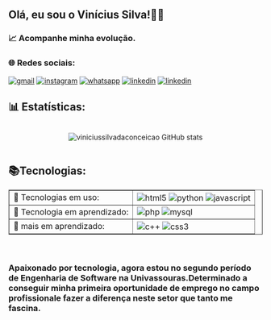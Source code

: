 ## Olá, eu sou o Vinícius Silva!🖐🏾
### 📈 Acompanhe minha evolução.
### 🌐 Redes sociais:
[![gmail](https://img.shields.io/badge/Gmail-D14836?style=for-the-badge&logo=gmail&logoColor=white)](mailto:viniscdeza@gmail.com)
[![instagram](https://img.shields.io/badge/Instagram-E4405F?style=for-the-badge&logo=instagram&logoColor=white)](https://www.instagram.com/vinicsilvcon?igsh=eTUxYm81bmJqMDN5&utm_source=qr)
[![whatsapp](https://img.shields.io/badge/WhatsApp-25D366?style=for-the-badge&logo=whatsapp&logoColor=white)](Https://wa.me/5522992240688)
[![linkedin](https://img.shields.io/badge/LinkedIn-0077B5?style=for-the-badge&logo=linkedin&logoColor=white)](https://www.linkedin.com/in/vinicius-silva-sc)
[![linkedin](https://img.shields.io/badge/TikTok-000000?style=for-the-badge&logo=tiktok&logoColor=white)](https://www.tiktok.com/@vinicim.022?_t=8lkGNqAlXs5&_r=1)


## 📊 Estatísticas:
<div style="display: flex; justify-content: space-around;">

![ viniciussilvadaconceicao GitHub stats](https://github-readme-stats.vercel.app/api?username=viniciussilvadaconceicao&show_icons=true&theme=dracula )

</div>

## 📚Tecnologias: 
<table border>
    <tbody>
        <tr>
            <td>📌 Tecnologias em uso:</td>
            <td>
                <div style="display: inline_block">
                    <img align="center" alt="html5" src="https://img.shields.io/badge/HTML5-E34F26?style=for-the-badge&logo=html5&logoColor=white"/>
                    <img align="center" alt="python" src="https://img.shields.io/badge/Python-14354C?style=for-the-badge&logo=python&logoColor=white"/>
                    <img align="center" alt="javascript" src="https://img.shields.io/badge/JavaScript-F7DF1E?style=for-the-badge&logo=javascript&logoColor=black"/ >
                </div>
            </td>
        </tr>
        <tr>
            <td>📌 Tecnologia em aprendizado:</td>
            <td>
                <div style="display: inline_block">
                    <img align="center" alt="php" src="https://img.shields.io/badge/PHP-777BB4?style=for-the-badge&logo=php&logoColor=white"/>
                    <img align="center" alt="mysql" src="https://img.shields.io/badge/MySQL-00000F?style=for-the-badge&logo=mysql&logoColor=white"/>
                </div>
            </td>
        </tr>
        <tr>
            <td> 📌 mais em aprendizado:</td>
            <td>
                <div style="display: inline_block">
                    <img align="center" alt="c++" src="https://img.shields.io/badge/C%2B%2B-00599C?style=for-the-badge&logo=c%2B%2B&logoColor=white"/>
                    <img align="center" alt="css3" src="https://img.shields.io/badge/CSS3-1572B6?style=for-the-badge&logo=css3&logoColor=white"/>
                </div>
            </td>
        </tr>
    </tbody>
</table>
</br>

### Apaixonado por tecnologia, agora estou no segundo período de Engenharia de Software na Univassouras.Determinado a conseguir minha primeira oportunidade de emprego no campo profissionale fazer a diferença neste setor que tanto me fascina.


